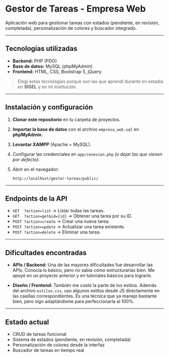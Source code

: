 # Gestor de Tareas - Empresa Web

Aplicación web para gestionar tareas con estados (pendiente, en revisión, completada), personalización de colores y buscador integrado.

---

## Tecnologías utilizadas

* **Backend:** PHP (PDO)
* **Base de datos:** MySQL (phpMyAdmin)
* **Frontend:** HTML, CSS, Bootstrap 5, jQuery

> Elegí estas tecnologías porque son las que aprendí durante mi estadía en **SIGEL** y en mi institución.

---

## Instalación y configuración

1. **Clonar este repositorio** en tu carpeta de proyectos.
2. **Importar la base de datos** con el archivo `empresa_web.sql` en **phpMyAdmin**.
3. **Levantar XAMPP** (Apache + MySQL).
4. Configurar las credenciales en `app/conexion.php` *(o dejar las que vienen por defecto)*.
5. Abrir en el navegador:

   ```
   http://localhost/gestor-tareas/public/
   ```

---

## Endpoints de la API

* `GET  ?action=list` → Listar todas las tareas.
* `GET  ?action=get&id={id}` → Obtener una tarea por su ID.
* `POST ?action=create` → Crear una nueva tarea.
* `POST ?action=update` → Actualizar una tarea existente.
* `POST ?action=delete` → Eliminar una tarea.

---

## Dificultades encontradas

* **APIs / Backend:**
  Una de las mayores dificultades fue desarrollar las APIs. Conocía lo básico, pero no sabía cómo estructurarlas bien. Me apoyé en un proyecto anterior y en tutoriales básicos para lograrlo.

* **Diseño / Frontend:**
  También me costó la parte de los estilos. Además del archivo `estilos.css`, uso algunos estilos desde JS directamente en las casillas correspondientes. Es una técnica que ya manejo bastante bien, pero sigo adaptándome para perfeccionarla al 100%.

---

##  Estado actual

* CRUD de tareas funcional
* Sistema de estados (pendiente, en revisión, completada)
* Personalización de colores desde la interfaz
* Buscador de tareas en tiempo real


